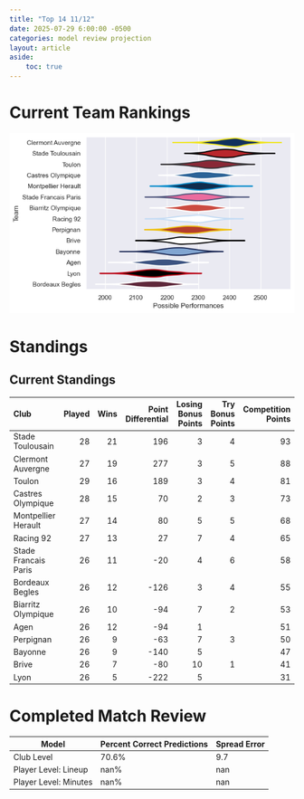 ```yaml
---  
title: "Top 14 11/12"  
date: 2025-07-29 6:00:00 -0500  
categories: model review projection  
layout: article  
aside:  
    toc: true  
---
```

# Current Team Rankings


![Club Rankings](plots/rankings_Top_14_1112.png)
# Standings

## Current Standings


| Club                 |   Played |   Wins |   Point Differential |   Losing Bonus Points |   Try Bonus Points |   Competition Points |
|:---------------------|---------:|-------:|---------------------:|----------------------:|-------------------:|---------------------:|
| Stade Toulousain     |       28 |     21 |                  196 |                     3 |                  4 |                   93 |
| Clermont Auvergne    |       27 |     19 |                  277 |                     3 |                  5 |                   88 |
| Toulon               |       29 |     16 |                  189 |                     3 |                  4 |                   81 |
| Castres Olympique    |       28 |     15 |                   70 |                     2 |                  3 |                   73 |
| Montpellier Herault  |       27 |     14 |                   80 |                     5 |                  5 |                   68 |
| Racing 92            |       27 |     13 |                   27 |                     7 |                  4 |                   65 |
| Stade Francais Paris |       26 |     11 |                  -20 |                     4 |                  6 |                   58 |
| Bordeaux Begles      |       26 |     12 |                 -126 |                     3 |                  4 |                   55 |
| Biarritz Olympique   |       26 |     10 |                  -94 |                     7 |                  2 |                   53 |
| Agen                 |       26 |     12 |                  -94 |                     1 |                    |                   51 |
| Perpignan            |       26 |      9 |                  -63 |                     7 |                  3 |                   50 |
| Bayonne              |       26 |      9 |                 -140 |                     5 |                    |                   47 |
| Brive                |       26 |      7 |                  -80 |                    10 |                  1 |                   41 |
| Lyon                 |       26 |      5 |                 -222 |                     5 |                    |                   31 |



# Completed Match Review


| Model | Percent Correct Predictions | Spread Error |
| ------ | ------ | ------ |
| Club Level | 70.6% | 9.7 |
| Player Level: Lineup | nan% | nan |
| Player Level: Minutes | nan% | nan |

